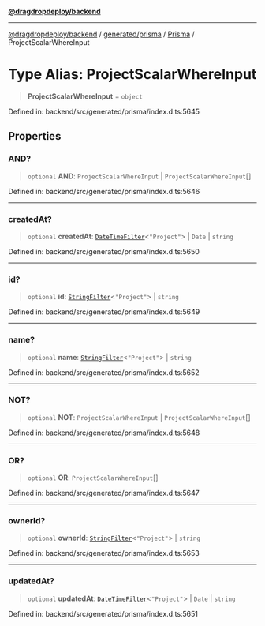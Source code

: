 [**@dragdropdeploy/backend**](../../../../../README.md)

***

[@dragdropdeploy/backend](../../../../../README.md) / [generated/prisma](../../../README.md) / [Prisma](../README.md) / ProjectScalarWhereInput

# Type Alias: ProjectScalarWhereInput

> **ProjectScalarWhereInput** = `object`

Defined in: backend/src/generated/prisma/index.d.ts:5645

## Properties

### AND?

> `optional` **AND**: `ProjectScalarWhereInput` \| `ProjectScalarWhereInput`[]

Defined in: backend/src/generated/prisma/index.d.ts:5646

***

### createdAt?

> `optional` **createdAt**: [`DateTimeFilter`](DateTimeFilter.md)\<`"Project"`\> \| `Date` \| `string`

Defined in: backend/src/generated/prisma/index.d.ts:5650

***

### id?

> `optional` **id**: [`StringFilter`](StringFilter.md)\<`"Project"`\> \| `string`

Defined in: backend/src/generated/prisma/index.d.ts:5649

***

### name?

> `optional` **name**: [`StringFilter`](StringFilter.md)\<`"Project"`\> \| `string`

Defined in: backend/src/generated/prisma/index.d.ts:5652

***

### NOT?

> `optional` **NOT**: `ProjectScalarWhereInput` \| `ProjectScalarWhereInput`[]

Defined in: backend/src/generated/prisma/index.d.ts:5648

***

### OR?

> `optional` **OR**: `ProjectScalarWhereInput`[]

Defined in: backend/src/generated/prisma/index.d.ts:5647

***

### ownerId?

> `optional` **ownerId**: [`StringFilter`](StringFilter.md)\<`"Project"`\> \| `string`

Defined in: backend/src/generated/prisma/index.d.ts:5653

***

### updatedAt?

> `optional` **updatedAt**: [`DateTimeFilter`](DateTimeFilter.md)\<`"Project"`\> \| `Date` \| `string`

Defined in: backend/src/generated/prisma/index.d.ts:5651
